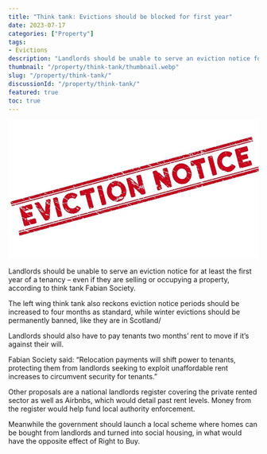 ```yaml
---
title: "Think tank: Evictions should be blocked for first year"
date: 2023-07-17
categories: ["Property"]
tags:
- Evictions
description: "Landlords should be unable to serve an eviction notice for at least the first year of a tenancy – even if they are selling or occupying a property, according to think tank Fabian Society."
thumbnail: "/property/think-tank/thumbnail.webp"
slug: "/property/think-tank/"
discussionId: "/property/think-tank/"
featured: true
toc: true
---
```

![](thumbnail.webp)

Landlords should be unable to serve an eviction notice for at least the first year of a tenancy – even if they are selling or occupying a property, according to think tank Fabian Society.

The left wing think tank also reckons eviction notice periods should be increased to four months as standard, while winter evictions should be permanently banned, like they are in Scotland/

Landlords should also have to pay tenants two months’ rent to move if it’s against their will.

Fabian Society said: “Relocation payments will shift power to tenants, protecting them from landlords seeking to exploit unaffordable rent increases to circumvent security for tenants.”

Other proposals are a national landlords register covering the private rented sector as well as Airbnbs, which would detail past rent levels. Money from the register would help fund local authority enforcement.

Meanwhile the government should launch a local scheme where homes can be bought from landlords and turned into social housing, in what would have the opposite effect of Right to Buy.